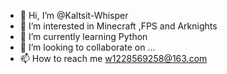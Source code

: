 - 👋 Hi, I’m @Kaltsit-Whisper
- 👀 I’m interested in Minecraft ,FPS and Arknights
- 🌱 I’m currently learning Python
- 💞️ I’m looking to collaborate on ...
- 📫 How to reach me w1228569258@163.com

<!---
Kaltsit-Whisper/Kaltsit-Whisper is a ✨ special ✨ repository because its `README.md` (this file) appears on your GitHub profile.
You can click the Preview link to take a look at your changes.
--->
